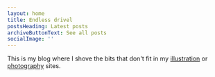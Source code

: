 ```yaml
---
layout: home
title: Endless drivel
postsHeading: Latest posts
archiveButtonText: See all posts
socialImage: ''
---
```

This is my blog where I shove the bits that don't fit in my [illustration](https://edclews.com) or [photography](https://www.edclewsphoto.co.uk) sites.
